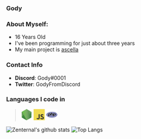 ### Gody

### About Myself:
- 16 Years Old
- I've been programming for just about three years
- My main project is [ascella](https://ascella.dev)

### Contact Info
- **Discord**: Gody#0001
- **Twitter**: GodyFromDiscord

### Languages I code in
> <code>[<img height="30" src="https://raw.githubusercontent.com/github/explore/80688e429a7d4ef2fca1e82350fe8e3517d3494d/topics/nodejs/nodejs.png">](https://node.js.org/)</code>
<code>[<img height="30" src="https://raw.githubusercontent.com/github/explore/80688e429a7d4ef2fca1e82350fe8e3517d3494d/topics/javascript/javascript.png">](https://developer.mozilla.org/en-US/docs/Web/javascript)</code>
<code>[<img height="30" src="https://raw.githubusercontent.com/github/explore/ccc16358ac4530c6a69b1b80c7223cd2744dea83/topics/php/php.png">](https://php.net/)</code>

![Zenternal's github stats](https://github-readme-stats.vercel.app/api?username=GodyFromDiscord&show_icons=true)
![Top Langs](https://github-readme-stats.vercel.app/api/top-langs/?username=GodyFromDiscord&layout=compact)
